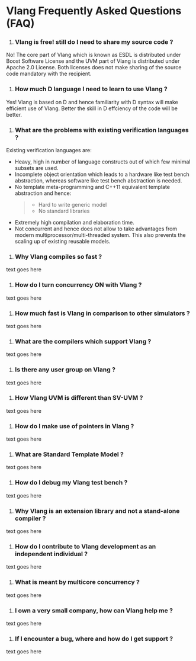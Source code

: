 
# Vlang Frequently Asked Questions (FAQ)

1. ### Vlang is free! still do I need to share my source code ?
No! The core part of Vlang which is known as ESDL is distributed under Boost Software License and the UVM part of Vlang is distributed under Apache 2.0 License. Both licenses does not make sharing of the source code mandatory with the recipient.

1. ### How much D language I need to learn to use Vlang ?
Yes! Vlang is based on D and hence familiarity with D syntax will make efficient use of Vlang. Better the skill in D effciency of the code will be better.

1. ### What are the problems with existing verification languages ?
Existing verification languages are:

 * Heavy, high in number of language constructs out of which few minimal subsets are used.
 * Incomplete object orientation which leads to a hardware like test bench abstraction, whereas software like test bench abstraction is needed.
 * No template meta-programming and C++11 equivalent template abstraction and hence:
   >* Hard to write generic model
   >* No standard libraries
 * Extremely high compilation and elaboration time.
 * Not concurrent and hence does not allow to take advantages from modern multiprocessor/multi-threaded  system. This also prevents the scaling up of existing reusable models.

1. ### Why Vlang compiles so fast ?
text goes here

1. ### How do I turn concurrency ON with Vlang ?
text goes here

1. ### How much fast is Vlang in comparison to other simulators ?
text goes here

1. ### What are the compilers which support Vlang ?
text goes here

1. ### Is there any user group on Vlang ?
text goes here

1. ### How Vlang UVM is different than SV-UVM ?
text goes here

1. ### How do I make use of pointers in Vlang ?
text goes here

1. ### What are Standard Template Model ?
text goes here

1. ### How do I debug my Vlang test bench ?
text goes here

1. ### Why Vlang is an extension library and not a stand-alone compiler ?
text goes here

1. ### How do I contribute to Vlang development as an independent individual ?
text goes here

1. ### What is meant by multicore concurrency ?
text goes here

1. ### I own a very small company, how can Vlang help me ?
text goes here

1. ### If I encounter a bug, where and how do I get support ?
text goes here
